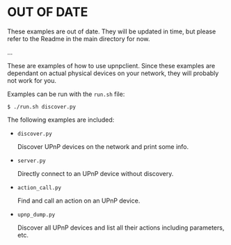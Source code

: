 OUT OF DATE
===========
These examples are out of date. They will be updated in time, but please refer to the Readme in the main directory for now.

...

These are examples of how to use upnpclient. Since these examples are dependant
on actual physical devices on your network, they will probably not work for
you. 

Examples can be run with the `run.sh` file:

    $ ./run.sh discover.py

The following examples are included:

*   `discover.py`

    Discover UPnP devices on the network and print some info.

*   `server.py`

    Directly connect to an UPnP device without discovery.

*   `action_call.py`

    Find and call an action on an UPnP device.

*   `upnp_dump.py`

    Discover all UPnP devices and list all their actions including parameters, etc.
